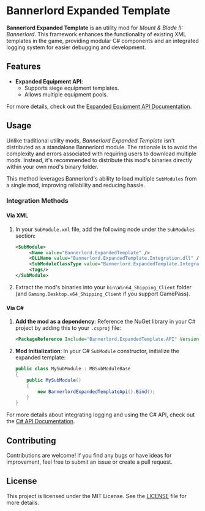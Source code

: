 # Bannerlord Expanded Template

**Bannerlord Expanded Template** is an utility mod for *Mount & Blade II: Bannerlord*. This framework enhances the
functionality of existing XML templates in the game, providing modular C# components and an integrated logging system
for easier debugging and development.

## Features

- **Expanded Equipment API**:
    - Supports siege equipment templates.
    - Allows multiple equipment pools.

For more details, check out the [Expanded Equipment API Documentation](docs/expanded-equipment-api.md).

## Usage

Unlike traditional utility mods, *Bannerlord Expanded Template* isn't distributed as a standalone Bannerlord module. The rationale is to avoid the complexity and errors associated with requiring users to download multiple mods. Instead, it's recommended to distribute this mod's binaries directly within your own mod's binary folder.

This method leverages Bannerlord's ability to load multiple `SubModules` from a single mod, improving reliability and reducing hassle.

### Integration Methods

#### Via XML

1. In your `SubModule.xml` file, add the following node under the `SubModules` section:

   ```xml
   <SubModule>
        <Name value="Bannerlord.ExpandedTemplate" />
        <DLLName value="Bannerlord.ExpandedTemplate.Integration.dll" />
        <SubModuleClassType value="Bannerlord.ExpandedTemplate.Integration.ExpandedTemplateSubModule" />
        <Tags/>
   </SubModule>
   ```

2. Extract the mod's binaries into your `bin\Win64_Shipping_Client` folder (and `Gaming.Desktop.x64_Shipping_Client` if you support GamePass).

#### Via C#

1. **Add the mod as a dependency**: Reference the NuGet library in your C# project by adding this to your `.csproj` file:

   ```xml
   <PackageReference Include="Bannerlord.ExpandedTemplate.API" Version="1.0.0" />
   ```

2. **Mod Initialization**: In your C# `SubModule` constructor, initialize the expanded template:

   ```cs
   public class MySubModule : MBSubModuleBase
   {
       public MySubModule()
       {
           new BannerlordExpandedTemplateApi().Bind();
       }
   }
   ```

For more details about integrating logging and using the C# API, check out the [C# API Documentation](docs/csharp-api.md).

## Contributing

Contributions are welcome! If you find any bugs or have ideas for improvement, feel free to submit an issue or create a pull request.

## License

This project is licensed under the MIT License. See the [LICENSE](LICENSE) file for more details.
